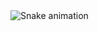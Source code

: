 


###

<br clear="both">

<img src="https://raw.githubusercontent.com/maurodesouza/maurodesouza/output/snake.svg" alt="Snake animation" />

###
